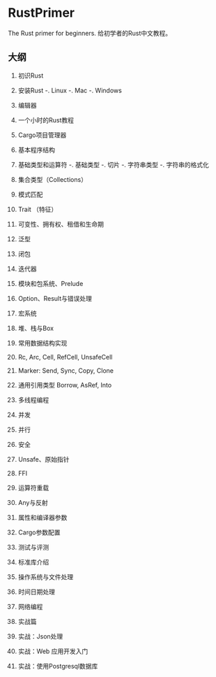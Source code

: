 # RustPrimer
The Rust primer for beginners.
给初学者的Rust中文教程。


## 大纲

1. 初识Rust
2. 安装Rust
  -. Linux
  -. Mac
  -. Windows
3. 编辑器
4. 一个小时的Rust教程
5. Cargo项目管理器
6. 基本程序结构
7. 基础类型和运算符
  -. 基础类型
  -. 切片
  -. 字符串类型
  -. 字符串的格式化
8. 集合类型（Collections）
9. 模式匹配
10. Trait （特征）
11. 可变性、拥有权、租借和生命期
12. 泛型
13. 闭包
14. 迭代器
15. 模块和包系统、Prelude
16. Option、Result与错误处理
17. 宏系统
24. 堆、栈与Box
25. 常用数据结构实现
18. Rc, Arc, Cell, RefCell, UnsafeCell
19. Marker: Send, Sync, Copy, Clone
20. 通用引用类型 Borrow, AsRef, Into
21. 多线程编程
22. 并发
23. 并行
26. 安全
27. Unsafe、原始指针
28. FFI
29. 运算符重载
30. Any与反射
31. 属性和编译器参数
32. Cargo参数配置
32. 测试与评测
33. 标准库介绍

  1. 操作系统与文件处理
  2. 时间日期处理
  3. 网络编程
  
34. 实战篇

  1. 实战：Json处理
  2. 实战：Web 应用开发入门
  3. 实战：使用Postgresql数据库
  
